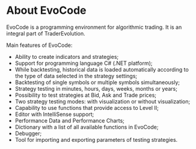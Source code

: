 # About EvoCode

EvoCode is a programming environment for algorithmic trading. It is an integral part of TraderEvolution.

Main features of EvoCode:

* Ability to create indicators and strategies;
* Support for programming language C\# \(.NET platform\);
* While backtesting, historical data is loaded automatically according to the type of data selected in the strategy settings;
* Backtesting of single symbols or multiple symbols simultaneously;
* Strategy testing in minutes, hours, days, weeks, months or years;
* Possibility to test strategies at Bid, Ask and Trade prices;
* Two strategy testing modes: with visualization or without visualization;
* Capability to use functions that provide access to Level II;
* Editor with IntelliSense support;
* Performance Data and Performance Charts;
* Dictionary with a list of all available functions in EvoCode;
* Debugger;
* Tool for importing and exporting parameters of testing strategies.

